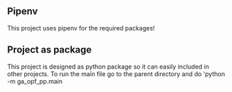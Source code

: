 ## Pipenv 

This project uses pipenv for the required packages!

## Project as package

This project is designed as python package so it can easily included in other projects. To run the main file go to the parent directory and do 
'python -m ga_opf_pp.main